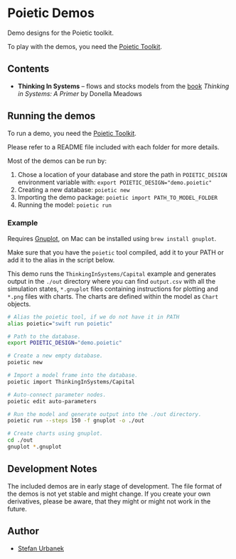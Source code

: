 # Poietic Demos

Demo designs for the Poietic toolkit.

To play with the demos, you need the
[Poietic Toolkit](https://github.com/OpenPoiesis/Poietic-swift).


## Contents

- **Thinking In Systems** – flows and stocks models from the [book](https://www.goodreads.com/book/show/3828902-thinking-in-systems)
  *Thinking in Systems: A Primer* by Donella Meadows


## Running the demos

To run a demo, you need the [Poietic Toolkit](https://github.com/OpenPoiesis/PoieticCore).

Please refer to a README file included with each folder for more details.

Most of the demos can be run by:

1. Chose a location of your database and store the path in `POIETIC_DESIGN` environment
   variable with: `export POIETIC_DESIGN="demo.poietic"`
2. Creating a new database: `poietic new`
3. Importing the demo package: `poietic import PATH_TO_MODEL_FOLDER`
4. Running the model: `poietic run`

### Example

Requires [Gnuplot](http://gnuplot.info), on Mac can be installed using `brew install gnuplot`.

Make sure that you have the `poietic` tool compiled, add it to your PATH or add it to the
alias in the script below.

This demo runs the `ThinkingInSystems/Capital` example and generates output in the `./out`
directory where you can find `output.csv` with all the simulation states, `*.gnuplot` files
containing instructions for plotting and `*.png` files with charts. The charts
are defined within the model as `Chart` objects.

```sh
# Alias the poietic tool, if we do not have it in PATH
alias poietic="swift run poietic"

# Path to the database.
export POIETIC_DESIGN="demo.poietic"

# Create a new empty database.
poietic new

# Import a model frame into the database.
poietic import ThinkingInSystems/Capital

# Auto-connect parameter nodes.
poietic edit auto-parameters

# Run the model and generate output into the ./out directory.
poietic run --steps 150 -f gnuplot -o ./out

# Create charts using gnuplot.
cd ./out
gnuplot *.gnuplot

```


## Development Notes

The included demos are in early stage of development. The file format of
the demos is not yet stable and might change. If you create your own
derivatives, please be aware, that they might or might not work in the future.


## Author

- [Stefan Urbanek](mailto:stefan.urbanek@gmail.com)




